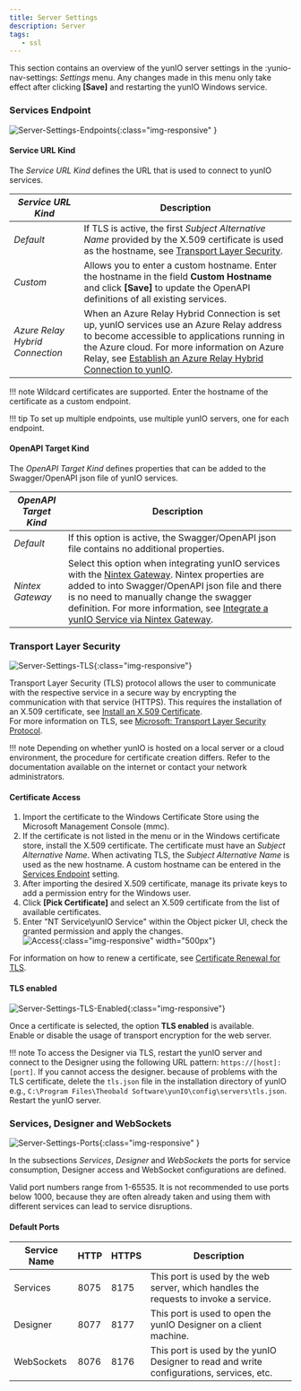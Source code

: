 ```yaml
---
title: Server Settings
description: Server
tags:
   - ssl
---
```

 

This section contains an overview of the yunIO server settings in the  :yunio-nav-settings: *Settings* menu. 
Any changes made in this menu only take effect after clicking **[Save]** and restarting the yunIO Windows service.

### Services Endpoint

![Server-Settings-Endpoints](../assets/images/yunio/server-settings-endpoints.png){:class="img-responsive" }

#### Service URL Kind

The *Service URL Kind* defines the URL that is used to connect to yunIO services.


|  *Service URL Kind*  |  Description   |  
|----------|-------------|
| *Default* | If TLS is active, the first *Subject Alternative Name* provided by the X.509 certificate is used as the hostname, see [Transport Layer Security](#transport-layer-security). |
| *Custom* | Allows you to enter a custom hostname. Enter the hostname in the field **Custom Hostname** and click **[Save]** to update the OpenAPI definitions of all existing services. |
| *Azure Relay Hybrid Connection* | When an Azure Relay Hybrid Connection is set up, yunIO services use an Azure Relay address to become accessible to applications running in the Azure cloud. For more information on Azure Relay, see [Establish an Azure Relay Hybrid Connection to yunIO](../knowledge-base/establish-an-azure-relay-hybrid-connection.md). |

!!! note
    Wildcard certificates are supported. Enter the hostname of the certificate as a custom endpoint.

!!! tip
    To set up multiple endpoints, use multiple yunIO servers, one for each endpoint.

#### OpenAPI Target Kind

The *OpenAPI Target Kind* defines properties that can be added to the Swagger/OpenAPI json file of yunIO services.


|  *OpenAPI Target Kind*  |  Description   |  
|----------|-------------|
| *Default* | If this option is active, the Swagger/OpenAPI json file contains no additional properties. |
| *Nintex Gateway* | Select this option when integrating yunIO services with the [Nintex Gateway](https://help.nintex.com/en-US/nwc/Content/Gateway/InstallAndConfigure.htm). Nintex properties are added to into Swagger/OpenAPI json file and there is no need to manually change the swagger definition. For more information, see [Integrate a yunIO Service via Nintex Gateway](../knowledge-base/integrate-yunio-via-nintex-gateway.md).|

### Transport Layer Security

![Server-Settings-TLS](../assets/images/yunio/server-settings-tls.png){:class="img-responsive"}

Transport Layer Security (TLS) protocol allows the user to communicate with the respective service in a secure way by encrypting the communication with that service (HTTPS).
This requires the installation of an X.509 certificate, see [Install an X.509 Certificate](../knowledge-base/x509-certificate.md). <br>
For more information on TLS, see [Microsoft: Transport Layer Security Protocol](https://docs.microsoft.com/en-us/windows/win32/secauthn/transport-layer-security-protocol).

!!! note
    Depending on whether yunIO is hosted on a local server or a cloud environment, the procedure for certificate creation differs.
    Refer to the documentation available on the internet or contact your network administrators.

#### Certificate Access
1. Import the certificate to the Windows Certificate Store using the Microsoft Management Console (mmc).
2. If the certificate is not listed in the menu or in the Windows certificate store, install the X.509 certificate.
The certificate must have an *Subject Alternative Name*. When activating TLS, the *Subject Alternative Name* is used as the new hostname. 
A custom hostname can be entered in the [Services Endpoint](#services-endpoint) setting.
3. After importing the desired X.509 certificate, manage its private keys to add a permission entry for the Windows user. 
4. Click **[Pick Certificate]** and select an X.509 certificate from the list of available certificates.
5. Enter "NT Service\yunIO Service" within the Object picker UI, check the granted permission and apply the changes. <br>
![Access](../assets/images/yunio/x509-certificate-permission.png){:class="img-responsive" width="500px"}

For information on how to renew a certificate, see [Certificate Renewal for TLS](../knowledge-base/certificate-renewal.md).

#### TLS enabled

![Server-Settings-TLS-Enabled](../assets/images/yunio/server-settings-tls-enabled.png){:class="img-responsive"}

Once a certificate is selected, the option **TLS enabled** is available.<br>
Enable or disable the usage of transport encryption for the web server.

!!! note
    To access the Designer via TLS, restart the yunIO server and connect to the Designer using the following URL pattern: `https://[host]:[port]`.
    If you cannot access the designer. because of problems with the TLS certificate, delete the `tls.json` file in the installation directory of yunIO e.g., `C:\Program Files\Theobald Software\yunIO\config\servers\tls.json`.
    Restart the yunIO server.


### Services, Designer and WebSockets

![Server-Settings-Ports](../assets/images/yunio/server-settings-ports.png){:class="img-responsive" }

In the subsections *Services*, *Designer* and *WebSockets* the ports for service consumption, Designer access and WebSocket configurations are defined. 

Valid port numbers range from 1-65535. 
It is not recommended to use ports below 1000, because they are often already taken and using them with different services can lead to service disruptions.

#### Default Ports

|Service Name|HTTP|HTTPS|Description|
|---|---|---|---|
|Services|8075|8175|This port is used by the web server, which handles the requests to invoke a service.|
|Designer|8077|8177|This port is used to open the yunIO Designer on a client machine.|
|WebSockets|8076|8176|This port is used by the yunIO Designer to read and write configurations, services, etc.|
